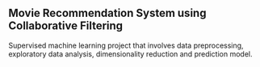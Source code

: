 ## Movie Recommendation System using Collaborative Filtering

Supervised machine learning project that involves data preprocessing, exploratory data analysis, dimensionality reduction and prediction model.
